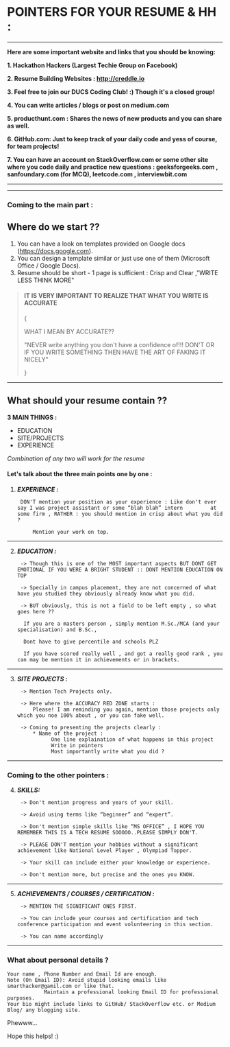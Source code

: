 # POINTERS FOR YOUR RESUME & HH :
---------------------------------
**Here are some important website and links that you should be knowing:**

**1. Hackathon Hackers (Largest Techie Group on Facebook)**

**2. Resume Building Websites : http://creddle.io**

**3. Feel free to join our DUCS Coding Club! :) Though it's a closed group!**

**4. You can write articles / blogs or post on medium.com**

**5. producthunt.com  : Shares the news of new products and you can share as well.**

**6. GitHub.com: Just to keep track of your daily code and yess of course, for team projects!**

**7. You can have an account on StackOverflow.com or some other site where you code daily and practice new questions : geeksforgeeks.com , sanfoundary.com (for MCQ), leetcode.com , interviewbit.com**

----------------------------------------------------------------------------------------------------------------------
----------------------------------------------------------------------------------------------------------------------

### Coming to the main part :
## Where do we start ??

1. You can have a look on templates provided on Google docs (https://docs.google.com). 
2. You can design a template similar or just use one of them (Microsoft Office / Google Docs).
3. Resume should be short - 1 page is sufficient : Crisp and Clear ,"WRITE LESS THINK MORE"


>#### IT IS VERY IMPORTANT TO REALIZE THAT WHAT YOU WRITE IS ACCURATE
>
> { 
>	
> WHAT I MEAN BY ACCURATE??
>
>"NEVER write anything you don't have a confidence of!!! DON'T 
> OR	
> IF YOU WRITE SOMETHING THEN HAVE THE ART OF FAKING IT NICELY"
>
> }

---------------------------------------------------------------

## What should your resume contain ??


**3 MAIN THINGS :**

* EDUCATION 
* SITE/PROJECTS
* EXPERIENCE

_Combination of any two will work for the resume_

#### Let's talk about the three main points one by one :

1. _**EXPERIENCE :**_

		DON'T mention your position as your experience : Like don't ever say I was project assistant or some “blah blah” intern 		at some firm , RATHER : you should mention in crisp about what you did ?

    		Mention your work on top. 
------------------------------------------------------------------------------------------------------------------------------------

2. _**EDUCATION :**_

    	-> Though this is one of the MOST important aspects BUT DONT GET EMOTIONAL IF YOU WERE A BRIGHT STUDENT :: DONT MENTION EDUCATION ON TOP 

    	-> Specially in campus placement, they are not concerned of what have you studied they obviously already know what you did. 

    	-> BUT obviously, this is not a field to be left empty , so what goes here ??
    
         If you are a masters person , simply mention M.Sc./MCA (and your specialisation) and B.Sc.,
	 
         Dont have to give percentile and schools PLZ 
	 
         If you have scored really well , and got a really good rank , you can may be mention it in achievements or in brackets.  
--------------------------------------------------------------------------------------------------------------------------------

3. _**SITE PROJECTS :**_

    	-> Mention Tech Projects only. 

    	-> Here where the ACCURACY RED ZONE starts :
       	 	Please! I am reminding you again, mention those projects only which you noe 100% about , or you can fake well. 

    	-> Coming to presenting the projects clearly :
        	* Name of the project :
            	  One line explaination of what happens in this project 
            	  Write in pointers 
            	  Most importantly write what you did ?


-------------------------------------------------------------------------

### Coming to the other pointers :

4. _**SKILLS:**_

    	-> Don't mention progress and years of your skill. 

    	-> Avoid using terms like “beginner” and “expert”. 

    	-> Don't mention simple skills like “MS OFFICE” , I HOPE YOU REMEMBER THIS IS A TECH RESUME SOOOOO..PLEASE SIMPLY DON'T.

    	-> PLEASE DON'T mention your hobbies without a significant achievement like National Level Player , Olympiad Topper.

    	-> Your skill can include either your knowledge or experience.

    	-> Don't mention more, but precise and the ones you KNOW.
------------------------------------------------------------------

5. _**ACHIEVEMENTS / COURSES / CERTIFICATION :**_

    	-> MENTION THE SIGNIFICANT ONES FIRST. 

    	-> You can include your courses and certification and tech conference participation and event volunteering in this section.  

    	-> You can name accordingly

---------------------------------------------------

### What about personal details ?

	Your name , Phone Number and Email Id are enough.
	Note (On Email ID): Avoid stupid looking emails like smarthacker@gamil.com or like that. 
			    Maintain a professional looking Email ID for professional purposes.
	Your bio might include links to GitHub/ StackOverflow etc. or Medium Blog/ any blogging site.


Phewww…

Hope this helps! :)

 
